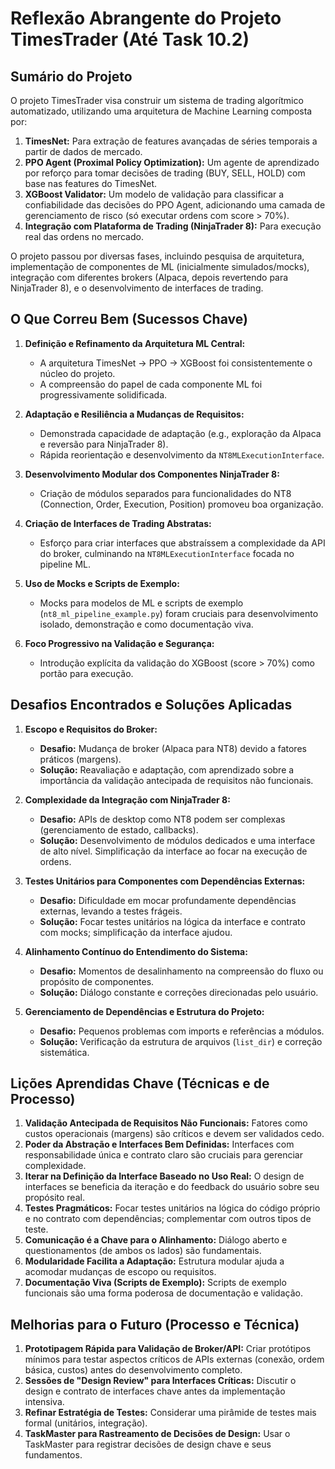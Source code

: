 # Reflexão Abrangente do Projeto TimesTrader (Até Task 10.2)

## Sumário do Projeto

O projeto TimesTrader visa construir um sistema de trading algorítmico automatizado, utilizando uma arquitetura de Machine Learning composta por:

1.  **TimesNet:** Para extração de features avançadas de séries temporais a partir de dados de mercado.
2.  **PPO Agent (Proximal Policy Optimization):** Um agente de aprendizado por reforço para tomar decisões de trading (BUY, SELL, HOLD) com base nas features do TimesNet.
3.  **XGBoost Validator:** Um modelo de validação para classificar a confiabilidade das decisões do PPO Agent, adicionando uma camada de gerenciamento de risco (só executar ordens com score > 70%).
4.  **Integração com Plataforma de Trading (NinjaTrader 8):** Para execução real das ordens no mercado.

O projeto passou por diversas fases, incluindo pesquisa de arquitetura, implementação de componentes de ML (inicialmente simulados/mocks), integração com diferentes brokers (Alpaca, depois revertendo para NinjaTrader 8), e o desenvolvimento de interfaces de trading.

## O Que Correu Bem (Sucessos Chave)

1.  **Definição e Refinamento da Arquitetura ML Central:**

    - A arquitetura TimesNet -> PPO -> XGBoost foi consistentemente o núcleo do projeto.
    - A compreensão do papel de cada componente ML foi progressivamente solidificada.

2.  **Adaptação e Resiliência a Mudanças de Requisitos:**

    - Demonstrada capacidade de adaptação (e.g., exploração da Alpaca e reversão para NinjaTrader 8).
    - Rápida reorientação e desenvolvimento da `NT8MLExecutionInterface`.

3.  **Desenvolvimento Modular dos Componentes NinjaTrader 8:**

    - Criação de módulos separados para funcionalidades do NT8 (Connection, Order, Execution, Position) promoveu boa organização.

4.  **Criação de Interfaces de Trading Abstratas:**

    - Esforço para criar interfaces que abstraíssem a complexidade da API do broker, culminando na `NT8MLExecutionInterface` focada no pipeline ML.

5.  **Uso de Mocks e Scripts de Exemplo:**

    - Mocks para modelos de ML e scripts de exemplo (`nt8_ml_pipeline_example.py`) foram cruciais para desenvolvimento isolado, demonstração e como documentação viva.

6.  **Foco Progressivo na Validação e Segurança:**
    - Introdução explícita da validação do XGBoost (score > 70%) como portão para execução.

## Desafios Encontrados e Soluções Aplicadas

1.  **Escopo e Requisitos do Broker:**

    - **Desafio:** Mudança de broker (Alpaca para NT8) devido a fatores práticos (margens).
    - **Solução:** Reavaliação e adaptação, com aprendizado sobre a importância da validação antecipada de requisitos não funcionais.

2.  **Complexidade da Integração com NinjaTrader 8:**

    - **Desafio:** APIs de desktop como NT8 podem ser complexas (gerenciamento de estado, callbacks).
    - **Solução:** Desenvolvimento de módulos dedicados e uma interface de alto nível. Simplificação da interface ao focar na execução de ordens.

3.  **Testes Unitários para Componentes com Dependências Externas:**

    - **Desafio:** Dificuldade em mocar profundamente dependências externas, levando a testes frágeis.
    - **Solução:** Focar testes unitários na lógica da interface e contrato com mocks; simplificação da interface ajudou.

4.  **Alinhamento Contínuo do Entendimento do Sistema:**

    - **Desafio:** Momentos de desalinhamento na compreensão do fluxo ou propósito de componentes.
    - **Solução:** Diálogo constante e correções direcionadas pelo usuário.

5.  **Gerenciamento de Dependências e Estrutura do Projeto:**
    - **Desafio:** Pequenos problemas com imports e referências a módulos.
    - **Solução:** Verificação da estrutura de arquivos (`list_dir`) e correção sistemática.

## Lições Aprendidas Chave (Técnicas e de Processo)

1.  **Validação Antecipada de Requisitos Não Funcionais:** Fatores como custos operacionais (margens) são críticos e devem ser validados cedo.
2.  **Poder da Abstração e Interfaces Bem Definidas:** Interfaces com responsabilidade única e contrato claro são cruciais para gerenciar complexidade.
3.  **Iterar na Definição da Interface Baseado no Uso Real:** O design de interfaces se beneficia da iteração e do feedback do usuário sobre seu propósito real.
4.  **Testes Pragmáticos:** Focar testes unitários na lógica do código próprio e no contrato com dependências; complementar com outros tipos de teste.
5.  **Comunicação é a Chave para o Alinhamento:** Diálogo aberto e questionamentos (de ambos os lados) são fundamentais.
6.  **Modularidade Facilita a Adaptação:** Estrutura modular ajuda a acomodar mudanças de escopo ou requisitos.
7.  **Documentação Viva (Scripts de Exemplo):** Scripts de exemplo funcionais são uma forma poderosa de documentação e validação.

## Melhorias para o Futuro (Processo e Técnica)

1.  **Prototipagem Rápida para Validação de Broker/API:** Criar protótipos mínimos para testar aspectos críticos de APIs externas (conexão, ordem básica, custos) antes do desenvolvimento completo.
2.  **Sessões de "Design Review" para Interfaces Críticas:** Discutir o design e contrato de interfaces chave antes da implementação intensiva.
3.  **Refinar Estratégia de Testes:** Considerar uma pirâmide de testes mais formal (unitários, integração).
4.  **TaskMaster para Rastreamento de Decisões de Design:** Usar o TaskMaster para registrar decisões de design chave e seus fundamentos.
